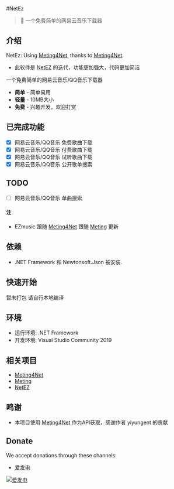 #NetEz
> :cake: 一个免费简单的网易云音乐下载器




## 介绍

NetEz: Using <a href="https://github.com/yiyungent/Meting4Net" target="_blank">Meting4Net</a>, thanks to <a href="https://github.com/yiyungent/Meting4Net" target="_blank">Meting4Net</a>.   

* 此软件是 [NetEZ](https://github.com/POPCORNBOOM/NetEZ) 的迭代，功能更加强大，代码更加简洁

一个免费简单的网易云音乐/QQ音乐下载器
 + **简单** - 简单易用
 + **轻量** - 10MB大小
 + **免费** - 兴趣开发，欢迎打赏

## 已完成功能
- [x] 网易云音乐/QQ音乐 免费歌曲下载
- [x] 网易云音乐/QQ音乐 付费歌曲下载
- [x] 网易云音乐/QQ音乐 试听歌曲下载
- [x] 网易云音乐/QQ音乐 公开歌单搜索
## TODO
- [ ] 网易云音乐/QQ音乐 单曲搜索




#### 注

- EZmusic 跟随 <a href="https://github.com/yiyungent/Meting4Net" target="_blank">Meting4Net</a> 跟随 <a href="https://github.com/metowolf/Meting" target="_blank">Meting</a> 更新


## 依赖



- .NET Framework 和 Newtonsoft.Json 被安装.


## 快速开始
暂未打包
请自行本地编译


## 环境

- 运行环境: .NET Framework
- 开发环境: Visual Studio Community 2019

## 相关项目

- [Meting4Net](https://github.com/yiyungent/Meting4Net)
- [Meting](https://github.com/metowolf/Meting)
- [NetEZ](https://github.com/POPCORNBOOM/NetEZ)

## 鸣谢

- 本项目使用 <a href="https://github.com/yiyungent/Meting4Net" target="_blank">Meting4Net</a> 作为API获取，感谢作者 yiyungent 的贡献


## Donate

We accept donations through these channels:
- <a href="https://afdian.net/@PopcornBoom" target="_blank">爱发电</a>

[![爱发电](https://z3.ax1x.com/2021/04/04/cuwiDK.jpg)](https://imgtu.com/i/cuwiDK)
